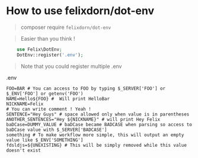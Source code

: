 # How to use felixdorn/dot-env
> composer require `felixdorn/dot-env`

> Easier than you think ! 
```php
    use Felix\DotEnv;
    DotEnv::register('.env');
```
> Note that you could register multiple .env

.env
```dotenv
FOO=BAR # You can access to FOO by typing $_SERVER['FOO'] or $_ENV['FOO'] or getenv('FOO')
NAME=Hello${FOO} #  Will print HelloBar
NICKNAME=Felix
# You can write comment ! Yeah !
SENTENCE="Hey Guys" # space allowed only when value is in parentheses
ANOTHER_SENTENCES="Hey ${NICKNAME}" # will print Hey Felix
baDCase=DUMMY_VALUE # baDCase became BADCASE when parsing so access to baDCase value with $_SERVER['BADCASE']
something # To make workflow more simple, this will output an empty value like $_ENV['SOMETHING']
fdsldjs=${UNEXISTING} # This will be simply removed while this value doesn't exist 
```
